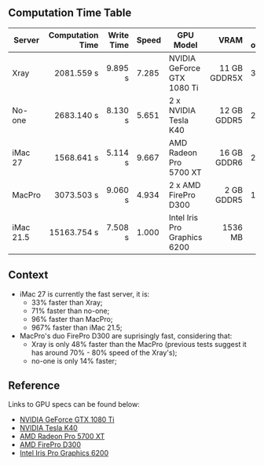 ## Computation Time Table
| Server        | Computation Time | Write Time | Speed | GPU Model                    | VRAM         | No. of SP | Base/Boost Freq |
| ------------- | ----------------:| ----------:| ----- | ---------------------------- | ------------:| ---------:| ---------------:|
| Xray          | 2081.559 s       | 9.895 s    | 7.285 | NVIDIA GeForce GTX 1080 Ti   | 11 GB GDDR5X | 3584      | 1481/1582 MHz   |
| No-one        | 2683.140 s       | 8.130 s    | 5.651 | 2 x NVIDIA Tesla K40         | 12 GB GDDR5  | 2880      | 745/876 MHz     |
| iMac 27       | 1568.641 s       | 5.114 s    | 9.667 | AMD Radeon Pro 5700 XT       | 16 GB GDDR6  | 2560      | 1243/1500 MHz   |
| MacPro        | 3073.503 s       | 9.060 s    | 4.934 | 2 x AMD FirePro D300         | 2 GB GDDR5   | 1280      | 850/1270 MHz    |
| iMac 21.5     | 15163.754 s      | 7.508 s    | 1.000 | Intel Iris Pro Graphics 6200 | 1536 MB      | 384       | 300/1100 MHz    |

## Context
* iMac 27 is currently the fast server, it is:
    * 33% faster than Xray;
    * 71% faster than no-one;
    * 96% faster than MacPro;
    * 967% faster than iMac 21.5;
* MacPro's duo FirePro D300 are suprisingly fast, considering that:
    * Xray is only 48% faster than the MacPro (previous tests suggest it has around 70% - 80% speed of the Xray's);
    * no-one is only 14% faster;

## Reference
Links to GPU specs can be found below:
* [NVIDIA GeForce GTX 1080 Ti](https://www.techpowerup.com/gpu-specs/geforce-gtx-1080-ti.c2877)
* [NVIDIA Tesla K40](https://www.techpowerup.com/gpu-specs/tesla-k40c.c2505)
* [AMD Radeon Pro 5700 XT](https://www.techpowerup.com/gpu-specs/radeon-pro-5700-xt.c3662)
* [AMD FirePro D300](https://www.techpowerup.com/gpu-specs/firepro-d300.c2557)
* [Intel Iris Pro Graphics 6200](https://www.techpowerup.com/gpu-specs/iris-pro-graphics-6200.c2628)
